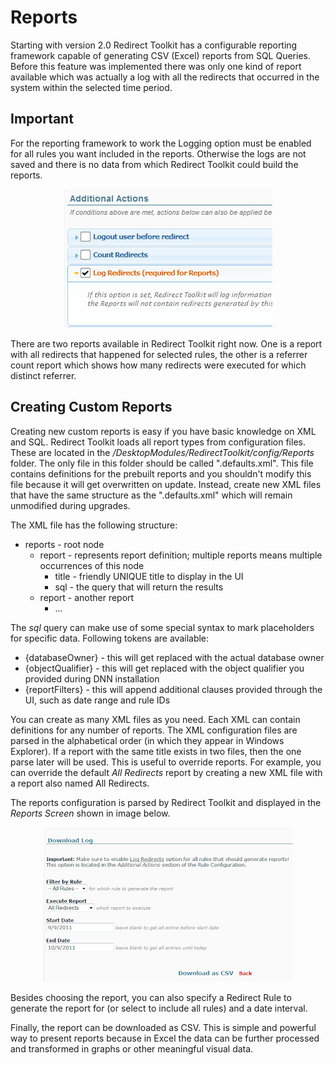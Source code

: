 # Reports

Starting with version 2.0 Redirect Toolkit has a configurable reporting framework capable of generating CSV (Excel) reports from SQL Queries. Before this feature was implemented there was only one kind of report available which was actually a log with all the redirects that occurred in the system within the selected time period. 

## Important 

For the reporting framework to work the Logging option must be enabled for all rules you want included in the reports. Otherwise the logs are not saved and there is no data from which Redirect Toolkit could build the reports.

<div style="text-align:center">
<img src="assets/log-redirects.png">
</div>

There are two reports available in Redirect Toolkit right now. One is a report with all redirects that happened for selected rules, the other is a referrer count report which shows how many redirects were executed for which distinct referrer.

## Creating Custom Reports

Creating new custom reports is easy if you have basic knowledge on XML and SQL. Redirect Toolkit loads all report types from configuration files. These are located in the */DesktopModules/RedirectToolkit/config/Reports* folder. The only file in this folder should be called ".defaults.xml". This file contains definitions for the prebuilt reports and you shouldn't modify this file because it will get overwritten on update. Instead, create new XML files that have the same structure as the ".defaults.xml" which will remain unmodified during upgrades.

The XML file has the following structure:

* reports  - root node
    * report - represents report definition; multiple reports means multiple occurrences of this node
        * title - friendly UNIQUE title to display in the UI
        * sql - the query that will return the results
    * report - another report
        * ...

The *sql* query can make use of some special syntax to mark placeholders for specific data. Following tokens are available:

* {databaseOwner} - this will get replaced with the actual database owner
* {objectQualifier} - this will get replaced with the object qualifier you provided during DNN installation
* {reportFilters} - this will append additional clauses provided through the UI, such as date range and rule IDs

You can create as many XML files as you need. Each XML can contain definitions for any number of reports. The XML configuration files are parsed in the alphabetical order (in which they appear in Windows Explorer). If a report with the same title exists in two files, then the one parse later will be used. This is useful to override reports. For example, you can override the default *All Redirects* report by creating a new XML file with a report also named All Redirects.


The reports configuration is parsed by Redirect Toolkit and displayed in the *Reports Screen* shown in image below.

<div style="text-align:center">
<img src="assets/redirect-toolkit-reports.png">
</div>

Besides choosing the report, you can also specify a Redirect Rule to generate the report for (or select to include all rules) and a date interval.

Finally, the report can be downloaded as CSV. This is simple and powerful way to present reports because in Excel the data can be further processed and transformed in graphs or other meaningful visual data.
